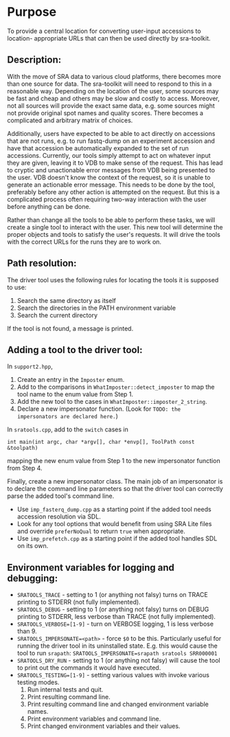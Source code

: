# Purpose

To provide a central location for converting user-input accessions to location-
appropriate URLs that can then be used directly by sra-toolkit.

## Description:

With the move of SRA data to various cloud platforms, there becomes more than
one source for data. The sra-toolkit will need to respond to this in a
reasonable way. Depending on the location of the user, some sources may be fast
and cheap and others may be slow and costly to access. Moreover, not all sources
will provide the exact same data, e.g. some sources might not provide original
spot names and quality scores. There becomes a complicated and arbitrary matrix
of choices.

Additionally, users have expected to be able to act directly on accessions that
are not runs, e.g. to run fastq-dump on an experiment accession and have that
accession be automatically expanded to the set of run accessions. Currently, our
tools simply attempt to act on whatever input they are given, leaving it to VDB
to make sense of the request. This has lead to cryptic and unactionable error
messages from VDB being presented to the user. VDB doesn't know the context of
the request, so it is unable to generate an actionable error message. This needs
to be done by the tool, preferably before any other action is attempted on the
request. But this is a complicated process often requiring two-way interaction
with the user before anything can be done.

Rather than change all the tools to be able to perform these tasks, we will
create a single tool to interact with the user. This new tool will determine the
proper objects and tools to satisfy the user's requests. It will drive the tools
with the correct URLs for the runs they are to work on.

## Path resolution:

The driver tool uses the following rules for locating the tools it is supposed
to use:

1. Search the same directory as itself
2. Search the directories in the PATH environment variable
3. Search the current directory

If the tool is not found, a message is printed.

## Adding a tool to the driver tool:

In `support2.hpp`,
1. Create an entry in the `Imposter` enum.
2. Add to the comparisons in `WhatImposter::detect_imposter` to map the tool
name to the enum value from Step 1.
3. Add the new tool to the cases in `WhatImposter::imposter_2_string`.
4. Declare a new impersonator function. (Look for `TODO: the impersonators are
declared here.`)

In `sratools.cpp`, add to the `switch` cases in
```
int main(int argc, char *argv[], char *envp[], ToolPath const &toolpath)
```
mapping the new enum value from Step 1 to the new impersonator function from 
Step 4.
 
Finally, create a new impersonator class. The main job of an impersonator is to
declare the command line parameters so that the driver tool can correctly parse
the added tool's command line. 

* Use `imp_fasterq_dump.cpp` as a starting point if the added tool needs
accession resolution via SDL.
* Look for any tool options that would benefit from using SRA Lite files and
override `preferNoQual` to return `true` when appropriate.
* Use `imp_prefetch.cpp` as a starting point if the added tool handles SDL on its own.

## Environment variables for logging and debugging:

* `SRATOOLS_TRACE` - setting to 1 (or anything not falsy) turns on TRACE
printing to STDERR (not fully implemented).
* `SRATOOLS_DEBUG` - setting to 1 (or anything not falsy) turns on DEBUG
printing to STDERR, less verbose than TRACE (not fully implemented).
* `SRATOOLS_VERBOSE=[1-9]` - turn on VERBOSE logging, 1 is less verbose than 9.
* `SRATOOLS_IMPERSONATE=<path>` - force `$0` to be this. Particularly useful
for running the driver tool in its uninstalled state. E.g. this would cause the
tool to run `srapath`: `SRATOOLS_IMPERSONATE=srapath sratools SRR000001`
* `SRATOOLS_DRY_RUN` - setting to 1 (or anything not falsy) will cause the tool
to print out the commands it would have executed.
* `SRATOOLS_TESTING=[1-9]` - setting various values with invoke various testing
modes. 
  1. Run internal tests and quit.
  2. Print resulting command line.
  3. Print resulting command line and changed environment variable names.
  4. Print environment variables and command line.
  5. Print changed environment variables and their values.

